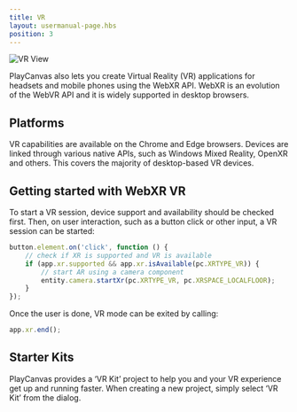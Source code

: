 ```yaml
---
title: VR
layout: usermanual-page.hbs
position: 3
---
```


![VR View][1]

PlayCanvas also lets you create Virtual Reality (VR) applications for headsets and mobile phones using the WebXR API. WebXR is an evolution of the WebVR API and it is widely supported in desktop browsers.

## Platforms

VR capabilities are available on the Chrome and Edge browsers. Devices are linked through various native APIs, such as Windows Mixed Reality, OpenXR and others. This covers the majority of desktop-based VR devices.

## Getting started with WebXR VR

To start a VR session, device support and availability should be checked first. Then, on user interaction, such as a button click or other input, a VR session can be started:

```javascript
button.element.on('click', function () {
    // check if XR is supported and VR is available
    if (app.xr.supported && app.xr.isAvailable(pc.XRTYPE_VR)) {
        // start AR using a camera component
        entity.camera.startXr(pc.XRTYPE_VR, pc.XRSPACE_LOCALFLOOR);
    }
});
```

Once the user is done, VR mode can be exited by calling:

```javascript
app.xr.end();
```

## Starter Kits

PlayCanvas provides a ‘VR Kit’ project to help you and your VR experience get up and running faster. When creating a new project, simply select ‘VR Kit’ from the dialog.

[1]: /images/user-manual/xr/vr-view.png